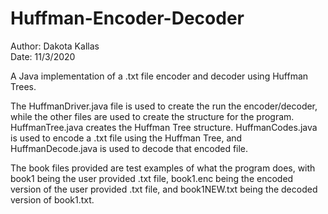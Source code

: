 # Huffman-Encoder-Decoder

Author: Dakota Kallas   
Date: 11/3/2020       

A Java implementation of a .txt file encoder and decoder 
using Huffman Trees.

The HuffmanDriver.java file is used to create the run the
encoder/decoder, while the other files are used to create
the structure for the program. HuffmanTree.java creates the
Huffman Tree structure. HuffmanCodes.java is used to encode a
.txt file using the Huffman Tree, and HuffmanDecode.java is
used to decode that encoded file.

The book files provided are test examples of what the program does, 
with book1 being the user provided .txt file, book1.enc being the
encoded version of the user provided .txt file, and book1NEW.txt
being the decoded version of book1.txt.
